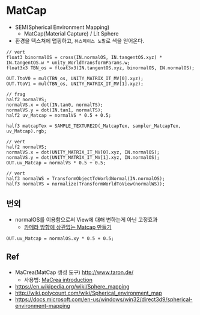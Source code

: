 # MatCap

- SEM(Spherical Environment Mapping)
  - MatCap(Material Capture) / Lit Sphere
- 환경을 텍스쳐에 맵핑하고, `뷰스페이스 노말`로 색을 얻어온다.

``` hlsl
// vert
float3 binormalOS = cross(IN.normalOS, IN.tangentOS.xyz) * IN.tangentOS.w * unity_WorldTransformParams.w;
float3x3 TBN_os = float3x3(IN.tangentOS.xyz, binormalOS, IN.normalOS);

OUT.TtoV0 = mul(TBN_os, UNITY_MATRIX_IT_MV[0].xyz);
OUT.TtoV1 = mul(TBN_os, UNITY_MATRIX_IT_MV[1].xyz);

// frag
half2 normalVS;
normalVS.x = dot(IN.tan0, normalTS);
normalVS.y = dot(IN.tan1, normalTS);
half2 uv_Matcap = normalVS * 0.5 + 0.5;

half3 matcapTex = SAMPLE_TEXTURE2D(_MatcapTex, sampler_MatcapTex, uv_Matcap).rgb;
```

``` hlsl
// vert
half2 normalVS;
normalVS.x = dot(UNITY_MATRIX_IT_MV[0].xyz, IN.normalOS);
normalVS.y = dot(UNITY_MATRIX_IT_MV[1].xyz, IN.normalOS);
OUT.uv_Matcap = normalVS * 0.5 + 0.5;

// vert
half3 normalWS = TransformObjectToWorldNormal(IN.normalOS);
half3 normalVS = normalize(TransformWorldToView(normalWS));
```

## 번외

- normalOS를 이용함으로써 View에 대해 변하는게 아닌 고정효과
  - [카메라 방향에 상관없는 Matcap 만들기](https://chulin28ho.tistory.com/351)

``` hlsl
OUT.uv_Matcap = normalOS.xy * 0.5 + 0.5;
```

## Ref

- MaCrea(MatCap 생성 도구) <http://www.taron.de/>
  - 사용법: [MaCrea introduction](https://vimeo.com/14030320)
- <https://en.wikipedia.org/wiki/Sphere_mapping>
- http://wiki.polycount.com/wiki/Spherical_environment_map
- <https://docs.microsoft.com/en-us/windows/win32/direct3d9/spherical-environment-mapping>
